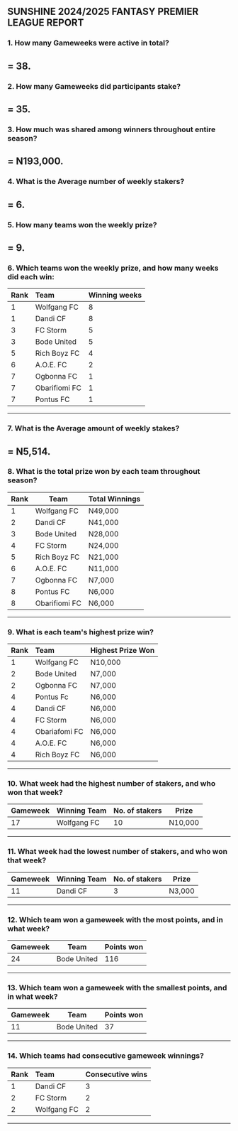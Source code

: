 ## SUNSHINE 2024/2025 FANTASY PREMIER LEAGUE REPORT
### 1. How many Gameweeks were active in total?  
   **= 38.**
---
### 2. How many Gameweeks did participants stake?  
   **= 35.**
---
### 3. How much was shared among winners throughout entire season?  
   **= N193,000.**
---
### 4. What is the Average number of weekly stakers?
   **= 6.**
---
### 5. How many teams won the weekly prize?
  **= 9.**
---
### 6. Which teams won the weekly prize, and how many weeks did each win:

| Rank | Team          | Winning weeks |
|:------|:---------------|:---------------|
| 1    | Wolfgang FC   | 8             |
| 1    | Dandi CF      | 8             |
| 3    | FC Storm      | 5             |
| 3    | Bode United   | 5             |
| 5    | Rich Boyz FC  | 4             |
| 6    | A.O.E. FC     | 2             |
| 7    | Ogbonna FC    | 1             |
| 7    | Obarifiomi FC | 1             |
| 7    | Pontus FC     | 1             |
---
### 7. What is the Average amount of weekly stakes?
   **= N5,514.**
---
### 8. What is the total prize won by each team throughout season?

| Rank | Team          | Total Winnings |
|------|---------------|----------------|
| 1    | Wolfgang FC   | N49,000        |
| 2    | Dandi CF      | N41,000        |
| 3    | Bode United   | N28,000        |
| 4    | FC Storm      | N24,000        |
| 5    | Rich Boyz FC  | N21,000        |
| 6    | A.O.E. FC     | N11,000        |
| 7    | Ogbonna FC    | N7,000         |
| 8    | Pontus FC     | N6,000         |
| 8    | Obarifiomi FC | N6,000         |
---
### 9. What is each team's highest prize win?

| Rank | Team          | Highest Prize Won |
|:-----|:--------------|:------------------|
| 1    | Wolfgang FC   | N10,000           |
| 2    | Bode United   | N7,000            |
| 2    | Ogbonna FC    | N7,000            |
| 4    | Pontus Fc     | N6,000            |
| 4    | Dandi CF      | N6,000            |
| 4    | FC Storm      | N6,000            |
| 4    | Obariafomi FC | N6,000            |
| 4    | A.O.E. FC     | N6,000            |
| 4    | Rich Boyz FC  | N6,000            |
---
### 10. What week had the highest number of stakers, and who won that week?

| Gameweek | Winning Team        | No. of stakers | Prize   |
|----------|---------------------|----------------|---------|
| 17       | Wolfgang FC         | 10             | N10,000 |
---
### 11. What week had the lowest number of stakers, and who won that week?

| Gameweek | Winning Team        | No. of stakers | Prize   |
|----------|---------------------|----------------|---------|
| 11       | Dandi CF            | 3              | N3,000  |
--- 
### 12. Which team won a gameweek with the most points, and in what week?

| Gameweek | Team        | Points won   |
|----------|-------------|--------------|
| 24       | Bode United | 116          |
--- 
### 13. Which team won a gameweek with the smallest points, and in what week?

| Gameweek | Team        | Points won   |
|----------|-------------|--------------|
| 11       | Bode United | 37           |
---
### 14. Which teams had consecutive gameweek winnings?

| Rank | Team        | Consecutive wins |
|:-----|:------------|:-----------------|
| 1    | Dandi CF    | 3                |
| 2    | FC Storm    | 2                |
| 2    | Wolfgang FC | 2                |
---
